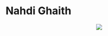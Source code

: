  
 
  


 

<h1>Nahdi Ghaith</h1>


 
 
 
    
       



 <div align="center">
    <img src="https://skillicons.dev/icons?i=,vscode,github" />
   
</div>


 

 


